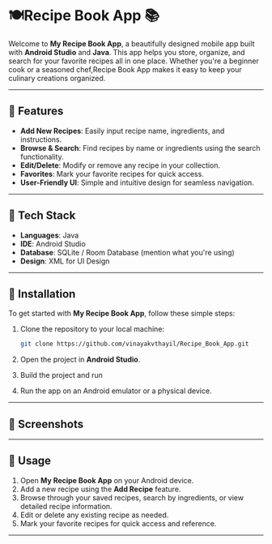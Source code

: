 # 🍽️Recipe Book App 📚

Welcome to **My Recipe Book App**, a beautifully designed mobile app built with **Android Studio** and **Java**. This app helps you store, organize, and search for your favorite recipes all in one place. Whether you're a beginner cook or a seasoned chef,Recipe Book App makes it easy to keep your culinary creations organized.

---

## 📱 Features

- **Add New Recipes**: Easily input recipe name, ingredients, and instructions.
- **Browse & Search**: Find recipes by name or ingredients using the search functionality.
- **Edit/Delete**: Modify or remove any recipe in your collection.
- **Favorites**: Mark your favorite recipes for quick access.
- **User-Friendly UI**: Simple and intuitive design for seamless navigation.

---

## 🔧 Tech Stack

- **Languages**: Java
- **IDE**: Android Studio
- **Database**: SQLite / Room Database (mention what you're using)
- **Design**: XML for UI Design

---

## 🚀 Installation

To get started with **My Recipe Book App**, follow these simple steps:

1. Clone the repository to your local machine:
   ```bash
   git clone https://github.com/vinayakvthayil/Recipe_Book_App.git
   ```

2. Open the project in **Android Studio**.

3. Build the project and run
4. Run the app on an Android emulator or a physical device.

---

## 🌟 Screenshots

---

## 📝 Usage

1. Open **My Recipe Book App** on your Android device.
2. Add a new recipe using the **Add Recipe** feature.
3. Browse through your saved recipes, search by ingredients, or view detailed recipe information.
4. Edit or delete any existing recipe as needed.
5. Mark your favorite recipes for quick access and reference.

---
